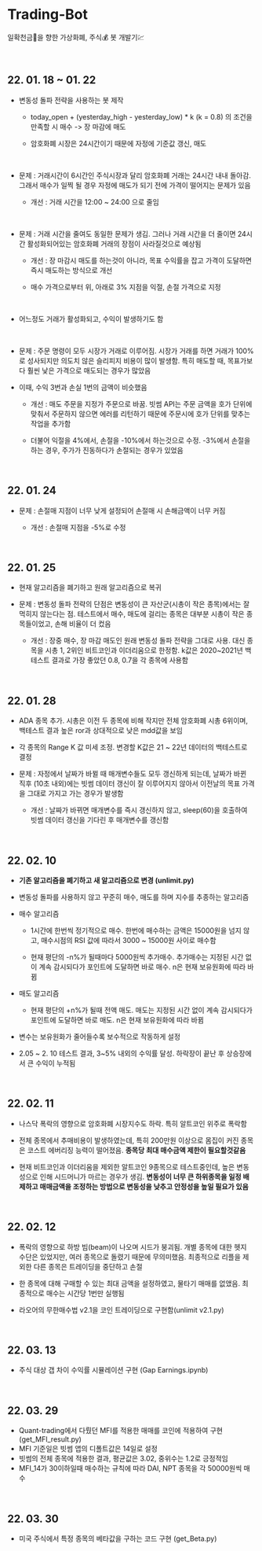 # Trading-Bot

일확천금💸을 향한 가상화폐, 주식💰 봇 개발기💹

</br>

## 22. 01. 18 ~ 01. 22

* 변동성 돌파 전략을 사용하는 봇 제작
  
  * today_open + (yesterday_high - yesterday_low) * k (k = 0.8) 의 조건을 만족할 시 매수 -> 장 마감에 매도
  
  * 암호화폐 시장은 24시간이기 때문에 자정에 기준값 갱신, 매도

</br>

* 문제 :  거래시간이 6시간인 주식시장과 달리 암호화폐 거래는 24시간 내내 돌아감. 그래서 매수가 일찍 될 경우 자정에 매도가 되기 전에 가격이 떨어지는 문제가 있음
  
  * 개선 : 거래 시간을 12:00 ~ 24:00 으로 줄임

</br>

* 문제 : 거래 시간을 줄여도 동일한 문제가 생김. 그러나 거래 시간을 더 줄이면 24시간 활성화되어있는 암호화폐 거래의 장점이 사라질것으로 예상됨
  
  * 개선 : 장 마감시 매도를 하는것이 아니라, 목표 수익률을 잡고 가격이 도달하면 즉시 매도하는 방식으로 개선
  
  * 매수 가격으로부터 위, 아래로 3% 지점을 익절, 손절 가격으로 지정

</br>

* 어느정도 거래가 활성화되고, 수익이 발생하기도 함

</br>

* 문제 : 주문 명령이 모두 시장가 거래로 이루어짐. 시장가 거래를 하면 거래가 100%로 성사되지만 의도치 않은 슬리피지 비용이 많이 발생함. 특히 매도할 때, 목표가보다 훨씬 낯은 가격으로 매도되는 경우가 많았음

* 이때, 수익 3번과 손실 1번의 금액이 비슷했음
  
  * 개선 : 매도 주문을 지정가 주문으로 바꿈. 빗썸 API는 주문 금액을 호가 단위에 맞춰서 주문하지 않으면 에러를 리턴하기 때문에 주문시에 호가 단위를 맞추는 작업을 추가함
  
  * 더불어 익절을 4%에서, 손절을 -10%에서 하는것으로 수정. -3%에서 손절을 하는 경우, 주가가 진동하다가 손절되는 경우가 있었음

</br>

## 22. 01. 24

* 문제 : 손절매 지점이 너무 낮게 설정되어 손절매 시 손해금액이 너무 커짐
  
  * 개선 : 손절매 지점을 -5%로 수정

</br>

## 22. 01. 25

* 현재 알고리즘을 폐기하고 원래 알고리즘으로 복귀
- 문제 : 변동성 돌파 전략의 단점은 변동성이 큰 자산군(시총이 작은 종목)에서는 잘 먹히지 않는다는 점. 테스트에서 매수, 매도에 걸리는 종목은 대부분 시총이 작은 종목들이었고, 손해 비율이 더 컸음
  
  - 개선 : 장중 매수, 장 마감 매도인 원래 변동성 돌파 전략을 그대로 사용. 대신 종목을 시총 1, 2위인 비트코인과 이더리움으로 한정함. k값은 2020~2021년 백테스트 결과로 가장 좋았던 0.8, 0.7을 각 종목에 사용함

</br>

## 22. 01. 28

- ADA 종목 추가. 시총은 이전 두 종목에 비해 작지만 전체 암호화폐 시총 6위이며, 백테스트 결과 높은 ror과 상대적으로 낮은 mdd값을 보임

- 각 종목의 Range K 값 미세 조정. 변경할 K값은 21 ~ 22년 데이터의 백테스트로 결정
* 문제 : 자정에서 날짜가 바뀔 때 매개변수들도 모두 갱신하게 되는데, 날짜가 바뀐 직후 (10초 내외)에는 빗썸 데이터 갱신이 잘 이루어지지 않아서 이전날의 목표 가격을 그대로 가지고 가는 경우가 발생함
  
  * 개선 : 날짜가 바뀌면 매개변수를 즉시 갱신하지 않고, sleep(60)을 호출하여 빗썸 데이터 갱신을 기다린 후 매개변수를 갱신함

<div>
</br>
</div>

## 22. 02. 10

* **기존 알고리즘을 폐기하고 새 알고리즘으로 변경 (unlimit.py)**

* 변동성 돌파를 사용하지 않고 꾸준히 매수, 매도를 하며 지수를 추종하는 알고리즘

* 매수 알고리즘
  
  * 1시간에 한번씩 정기적으로 매수. 한번에 매수하는 금액은 15000원을 넘지 않고, 매수시점의 RSI 값에 따라서 3000 ~ 15000원 사이로 매수함
  
  * 현재 평단의 -n%가 될때마다 5000원씩 추가매수. 추가매수는 지정된 시간 없이 계속 감시되다가 포인트에 도달하면 바로 매수.  n은 현재 보유원화에 따라 바뀜

* 매도 알고리즘
  
  * 현재 평단의 +n%가 될때 전액 매도. 매도는 지정된 시간 없이 계속 감시되다가 포인트에 도달하면 바로 매도. n은 현재 보유원화에 따라 바뀜

* 변수는 보유원화가 줄어들수록 보수적으로 작동하게 설정

* 2.05 ~ 2. 10 테스트 결과, 3~5% 내외의 수익률 달성. 하락장이 끝난 후 상승장에서 큰 수익이 누적됨

<div>
</br/>
</div>

## 22. 02. 11

* 나스닥 폭락의 영향으로 암호화폐 시장지수도 하락. 특히 알트코인 위주로 폭락함

* 전체 종목에서 추매비용이 발생하였는데, 특히 200만원 이상으로 몸집이 커진 종목은 코스트 에버리징 능력이 떨어졌음. **종목당 최대 매수금액 제한이 필요할것같음**

* 현재 비트코인과 이더리움을 제외한 알트코인 9종목으로 테스트중인데, 높은 변동성으로 인해 시드머니가 마르는 경우가 생김. **변동성이 너무 큰 하위종목을 일정 배제하고 매매금액을 조정하는 방법으로 변동성을 낮추고 안정성을 높일 필요가 있음**

<div>
</br>
</div>

## 22. 02. 12

* 폭락의 영향으로 하방 빔(beam)이 나오며 시드가 붕괴됨. 개별 종목에 대한 헷지 수단은 있었지만, 여러 종목으로 돌렸기 때문에 무의미했음. 최종적으로 리플을 제외한 다른 종목은 트레이딩을 중단하고 손절

* 한 종목에 대해 구매할 수 있는 최대 금액을 설정하였고, 물타기 매매를 없앴음. 최종적으로 매수는 시간당 1번만 실행됨

* 라오어의 무한매수법 v2.1을 코인 트레이딩으로 구현함(unlimit v2.1.py)

<div>
</br>
</div>

## 22. 03. 13

* 주식 대상 갭 차이 수익률 시뮬레이션 구현 (Gap Earnings.ipynb)

<div>
</br>
</div>

## 22. 03. 29

- Quant-trading에서 다뤘던 MFI를 적용한 매매를 코인에 적용하여 구현 (get_MFI_result.py)
- MFI 기준일은 빗썸 앱의 디폴트값은 14일로 설정
- 빗썸의 전체 종목에 적용한 결과, 평균값은 3.02, 중위수는 1.2로 긍정적임
- MFI_14가 30이하일때 매수하는 규칙에 따라 DAI, NPT 종목을 각 50000원씩 매수

<div>
</br>
</div>

## 22. 03. 30

* 미국 주식에서 특정 종목의 베타값을 구하는 코드 구현 (get_Beta.py)


